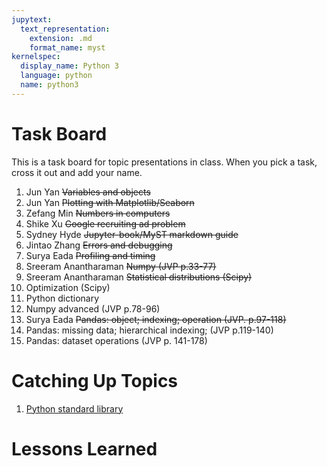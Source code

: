 ```yaml
---
jupytext:
  text_representation:
    extension: .md
    format_name: myst
kernelspec:
  display_name: Python 3
  language: python
  name: python3
---
```


# Task Board

This is a task board for topic presentations in class.
When you pick a task, cross it out and add your name.


1. Jun Yan ~~Variables and objects~~ 
1. Jun Yan ~~Plotting with Matplotlib/Seaborn~~ 
1. Zefang Min ~~Numbers in computers~~
1. Shike Xu ~~Google recruiting ad problem~~
1. Sydney Hyde ~~Jupyter-book/MyST markdown guide~~
1. Jintao Zhang ~~Errors and debugging~~
1. Surya Eada ~~Profiling and timing~~
1. Sreeram Anantharaman ~~Numpy (JVP p.33-77)~~
1. Sreeram Anantharaman ~~Statistical distributions (Scipy)~~
1. Optimization (Scipy)
1. Python dictionary
1. Numpy advanced (JVP p.78-96)
1. Surya Eada ~~Pandas: object; indexing; operation (JVP. p.97-118)~~
1. Pandas: missing data; hierarchical indexing; (JVP p.119-140)
1. Pandas: dataset operations (JVP p. 141-178)



# Catching Up Topics

1. [Python standard library](https://docs.python.org/3/library/)


# Lessons Learned


